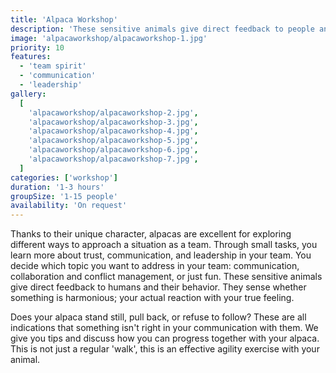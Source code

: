 ```yaml
---
title: 'Alpaca Workshop'
description: 'These sensitive animals give direct feedback to people and how they behave'
image: 'alpacaworkshop/alpacaworkshop-1.jpg'
priority: 10
features:
  - 'team spirit'
  - 'communication'
  - 'leadership'
gallery:
  [
    'alpacaworkshop/alpacaworkshop-2.jpg',
    'alpacaworkshop/alpacaworkshop-3.jpg',
    'alpacaworkshop/alpacaworkshop-4.jpg',
    'alpacaworkshop/alpacaworkshop-5.jpg',
    'alpacaworkshop/alpacaworkshop-6.jpg',
    'alpacaworkshop/alpacaworkshop-7.jpg',
  ]
categories: ['workshop']
duration: '1-3 hours'
groupSize: '1-15 people'
availability: 'On request'
---
```


Thanks to their unique character, alpacas are excellent for exploring different ways to approach a situation as a team.
Through small tasks, you learn more about trust, communication, and leadership in your team. You decide which topic you want to address in your team: communication, collaboration and conflict management, or just fun. These sensitive animals give direct feedback to humans and their behavior. They sense whether something is harmonious; your actual reaction with your true feeling.

Does your alpaca stand still, pull back, or refuse to follow? These are all indications that something isn't right in your communication with them. We give you tips and discuss how you can progress together with your alpaca. This is not just a regular 'walk', this is an effective agility exercise with your animal.
